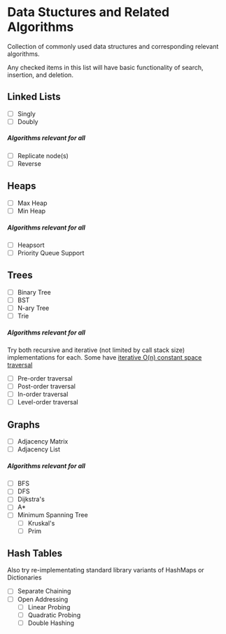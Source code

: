 # Data Stuctures and Related Algorithms
Collection of commonly used data structures and corresponding relevant algorithms.

Any checked items in this list will have basic functionality of search, insertion, and deletion.

## Linked Lists
- [ ] Singly
- [ ] Doubly

##### Algorithms relevant for all
- [ ] Replicate node(s)
- [ ] Reverse

## Heaps
- [ ] Max Heap
- [ ] Min Heap

##### Algorithms relevant for all
- [ ] Heapsort
- [ ] Priority Queue Support

## Trees
- [ ] Binary Tree
- [ ] BST
- [ ] N-ary Tree
- [ ] Trie

##### Algorithms relevant for all
Try both recursive and iterative (not limited by call stack size) implementations for each. Some have [iterative O(n) constant space traversal](https://www.geeksforgeeks.org/inorder-tree-traversal-without-recursion-and-without-stack/)

- [ ] Pre-order traversal
- [ ] Post-order traversal
- [ ] In-order traversal
- [ ] Level-order traversal

## Graphs
- [ ] Adjacency Matrix
- [ ] Adjacency List

##### Algorithms relevant for all
- [ ] BFS
- [ ] DFS
- [ ] Dijkstra's
- [ ] A*
- [ ] Minimum Spanning Tree
  - [ ] Kruskal's
  - [ ] Prim

## Hash Tables
Also try re-implementating standard library variants of HashMaps or Dictionaries

- [ ] Separate Chaining
- [ ] Open Addressing
  - [ ] Linear Probing
  - [ ] Quadratic Probing
  - [ ] Double Hashing
